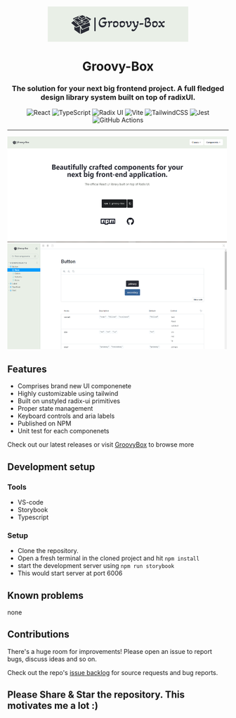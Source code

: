 <div align="center">
    <img src="https://raw.githubusercontent.com/SySagar/Groovy-Box/main/assets/logo.png" href="https://github.com/SySagar/Groovy-Box" width="320" height="80" style="display: block; margin: 0 auto"/>
    <h1>Groovy-Box</h1>
    <h3><p>The solution for your next big frontend project. A full fledged design library system built on top of radixUI.</p></h3>

![React](https://img.shields.io/badge/react-%2320232a.svg?style=for-the-badge&logo=react&logoColor=%2361DAFB)
![TypeScript](https://img.shields.io/badge/typescript-%23007ACC.svg?style=for-the-badge&logo=typescript&logoColor=white)
![Radix UI](https://img.shields.io/badge/radix%20ui-161618.svg?style=for-the-badge&logo=radix-ui&logoColor=white)
![Vite](https://img.shields.io/badge/vite-%23646CFF.svg?style=for-the-badge&logo=vite&logoColor=white)
![TailwindCSS](https://img.shields.io/badge/tailwindcss-%2338B2AC.svg?style=for-the-badge&logo=tailwind-css&logoColor=white)
![Jest](https://img.shields.io/badge/-jest-%23C21325?style=for-the-badge&logo=jest&logoColor=white)
![GitHub Actions](https://img.shields.io/badge/github%20actions-%232671E5.svg?style=for-the-badge&logo=githubactions&logoColor=white)

</div>

---

<p>
   <img src="https://raw.githubusercontent.com/SySagar/Groovy-Box/main/assets/Capture.PNG" width="500" height="240" />
<img src="https://raw.githubusercontent.com/SySagar/Groovy-Box/main/assets/Capture2.PNG" width="500" height="240" />
</p>

## Features
- Comprises brand new UI componenete
- Highly customizable using tailwind
- Built on unstyled radix-ui primitives
- Proper state management
- Keyboard controls and aria labels
- Published on NPM
- Unit test for each componenets


Check out our latest releases or visit [GroovyBox](https://groovy-box.soumyasagar.in/) to browse more

## Development setup
### Tools
- VS-code
- Storybook
- Typescript

### Setup
- Clone the repository.
- Open a fresh terminal in the cloned project and hit `npm install`
- start the development server using `npm run storybook`
- This would start server at port 6006

## Known problems
none

## Contributions
There's a huge room for improvements! Please open an issue to report bugs, discuss ideas and so on.

Check out the repo's [issue backlog](https://github.com/SySagar/Groovy-Box/issues) for source requests and bug reports.


## Please Share & Star the repository. This motivates me a lot :)
